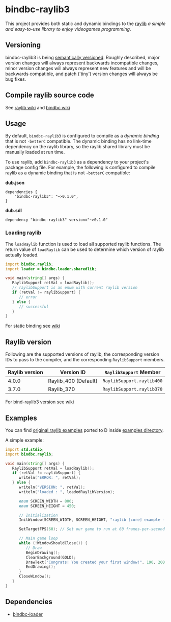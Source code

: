 # bindbc-raylib3
This project provides both static and dynamic bindings to the [raylib](https://www.raylib.com/) _a simple and easy-to-use library to enjoy videogames programming_.

## Versioning
bindbc-raylib3 is being [semantically versioned](http://semver.org). Roughly described, major version changes will always represent backwards incompatible changes, minor version changes will always represent new features and will be backwards compatible, and patch ('tiny') version changes will always be bug fixes.

## Compile raylib source code
See [raylib wiki](https://github.com/raysan5/raylib/wiki) and
[bindbc wiki](https://github.com/o3o/bindbc-raylib3/wiki/compile-raylib)


## Usage
By default, `bindbc-raylib3` is configured to compile as a _dynamic binding_ that is not `-betterC` compatible.
The dynamic binding has no link-time dependency on the raylib library, so the raylib shared library must be manually loaded at run time.

To use raylib, add `bindbc-raylib3` as a dependency to your project's package config file. For example, the following is configured to compile raylib as a dynamic binding that is not `-betterC` compatible:

__dub.json__
```
dependencies {
    "bindbc-raylib3": "~>0.1.0",
}
```

__dub.sdl__
```
dependency "bindbc-raylib3" version="~>0.1.0"
```

### Loading raylib
The `loadRaylib` function is used to load all supported raylib functions.
The return value of `loadRaylib` can be used to determine which version of raylib actually loaded.
```d
import bindbc.raylib;
import loader = bindbc.loader.sharedlib;

void main(string[] args) {
   RaylibSupport retVal = loadRaylib();
   // raylibSupport is an enum with current raylib version
   if (retVal != raylibSupport) {
      // error
   } else {
      // successful
   }
}
```

For static binding see [wiki]()

## Raylib version
Following are the supported versions of raylib, the corresponding version IDs to pass to the compiler, and the corresponding `RaylibSupport` members.

| Raylib version       | Version ID           | `RaylibSupport` Member    |
| -------------------- | ------------------   | --------------------      |
| 4.0.0                | Raylib_400 (Default) | `RaylibSupport.raylib400` |
| 3.7.0                | Raylib_370  | `RaylibSupport.raylib370` |

For bind-raylib3 version see [wiki]()

## Examples
You can find [original raylib examples](https://www.raylib.com/examples.html) ported to D inside [examples directory](https://github.com/o3o/bindbc-raylib3/tree/master/examples).

A simple example:

```d
import std.stdio;
import bindbc.raylib;

void main(string[] args) {
   RaylibSupport retVal = loadRaylib();
   if (retVal != raylibSupport) {
      writeln("ERROR: ", retVal);
   } else {
      writeln("VERSION: ", retVal);
      writeln("loaded : ", loadedRaylibVersion);

      enum SCREEN_WIDTH = 800;
      enum SCREEN_HEIGHT = 450;

      // Initialization
      InitWindow(SCREEN_WIDTH, SCREEN_HEIGHT, "raylib [core] example - basic window");

      SetTargetFPS(60); // Set our game to run at 60 frames-per-second

      // Main game loop
      while (!WindowShouldClose()) {
         // Draw
         BeginDrawing();
         ClearBackground(GOLD);
         DrawText("Congrats! You created your first window!", 190, 200, 20, LIGHTGRAY);
         EndDrawing();
      }
      CloseWindow();
   }
}
```

## Dependencies
- [bindbc-loader](https://github.com/BindBC/bindbc-loader)
